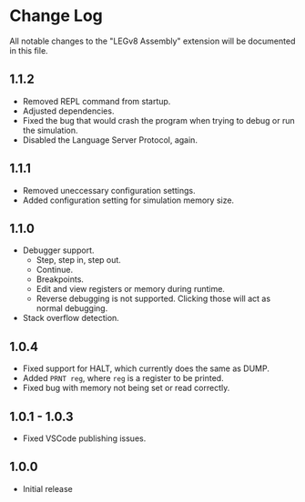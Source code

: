 # Change Log

All notable changes to the "LEGv8 Assembly" extension will be documented in this file.

## 1.1.2

- Removed REPL command from startup.
- Adjusted dependencies.
- Fixed the bug that would crash the program when trying to debug or run the simulation.
- Disabled the Language Server Protocol, again.

## 1.1.1

- Removed uneccessary configuration settings.
- Added configuration setting for simulation memory size.

## 1.1.0

- Debugger support.
  - Step, step in, step out.
  - Continue.
  - Breakpoints.
  - Edit and view registers or memory during runtime.
  - Reverse debugging is not supported. Clicking those will act as normal debugging.
- Stack overflow detection.

## 1.0.4

- Fixed support for HALT, which currently does the same as DUMP.
- Added `PRNT reg`, where `reg` is a register to be printed.
- Fixed bug with memory not being set or read correctly.

## 1.0.1 - 1.0.3

- Fixed VSCode publishing issues.

## 1.0.0

- Initial release
